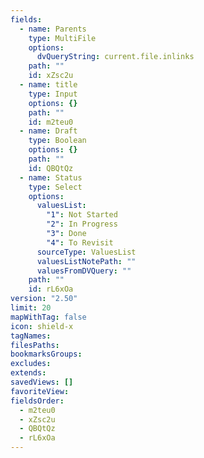 ```yaml
---
fields:
  - name: Parents
    type: MultiFile
    options:
      dvQueryString: current.file.inlinks
    path: ""
    id: xZsc2u
  - name: title
    type: Input
    options: {}
    path: ""
    id: m2teu0
  - name: Draft
    type: Boolean
    options: {}
    path: ""
    id: QBQtQz
  - name: Status
    type: Select
    options:
      valuesList:
        "1": Not Started
        "2": In Progress
        "3": Done
        "4": To Revisit
      sourceType: ValuesList
      valuesListNotePath: ""
      valuesFromDVQuery: ""
    path: ""
    id: rL6xOa
version: "2.50"
limit: 20
mapWithTag: false
icon: shield-x
tagNames: 
filesPaths: 
bookmarksGroups: 
excludes: 
extends: 
savedViews: []
favoriteView: 
fieldsOrder:
  - m2teu0
  - xZsc2u
  - QBQtQz
  - rL6xOa
---
```


